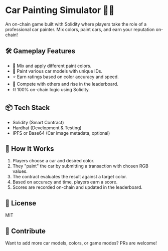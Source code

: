 # Car Painting Simulator 🎨🚗  
      
An on-chain game built with Solidity where players take the role of a professional car painter. Mix colors, paint cars, and earn your reputation on-chain!   
    
## 🛠️ Gameplay Features        
   
- 🎨 Mix and apply different paint colors.   
- 🚗 Paint various car models with unique IDs.     
- ⭐ Earn ratings based on color accuracy and speed.   
- 🔄 Compete with others and rise in the leaderboard.  
- ⛓️ 100% on-chain logic using Solidity.   
     
## 📦 Tech Stack   

- Solidity (Smart Contract)   
- Hardhat (Development & Testing)     
- IPFS or Base64 (Car image metadata, optional)  
  
## 🚀 How It Works

1. Players choose a car and desired color.  
2. They "paint" the car by submitting a transaction with chosen RGB values. 
3. The contract evaluates the result against a target color.
4. Based on accuracy and time, players earn a score.
5. Scores are recorded on-chain and updated in the leaderboard.

## 📄 License

MIT

## 🙌 Contribute

Want to add more car models, colors, or game modes? PRs are welcome!
